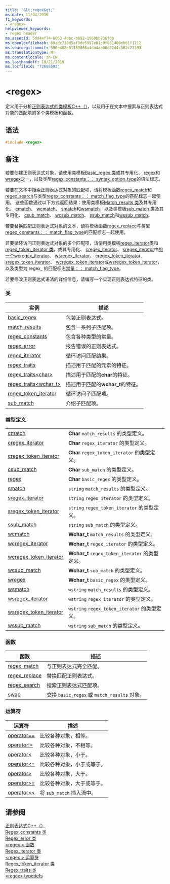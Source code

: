 ```yaml
---
title: '&lt;regex&gt;'
ms.date: 11/04/2016
f1_keywords:
- <regex>
helpviewer_keywords:
- regex header
ms.assetid: 5dd4ef74-6063-4dbc-b692-1960bb736f0b
ms.openlocfilehash: 69adc738d5af3de5997e01c0f861400eb61f1712
ms.sourcegitcommit: 590e488e51389066a4da4aa06d32d4c362c23393
ms.translationtype: MT
ms.contentlocale: zh-CN
ms.lasthandoff: 10/21/2019
ms.locfileid: "72686593"
---
```

# <a name="ltregexgt"></a>&lt;regex&gt;

定义用于分析[正则表达式的类模板C++（）](../standard-library/regular-expressions-cpp.md)，以及用于在文本中搜索与正则表达式对象的匹配项的多个类模板和函数。

## <a name="syntax"></a>语法

```cpp
#include <regex>
```

## <a name="remarks"></a>备注

若要创建正则表达式对象，请使用类模板[Basic_regex 类](../standard-library/basic-regex-class.md)或其专用化、 [regex](../standard-library/regex-typedefs.md#regex)和[wregex](../standard-library/regex-typedefs.md#wregex)之一，以及类型[regex_constants：： syntax_option_type](../standard-library/regex-constants-class.md#syntax_option_type)的语法标志。

若要在文本中搜索正则表达式对象的匹配项，请将模板函数[regex_match](../standard-library/regex-functions.md#regex_match)和[regex_search](../standard-library/regex-functions.md#regex_search)与类型[regex_constants：： match_flag_type](../standard-library/regex-constants-class.md#match_flag_type)的匹配标志一起使用。 这些函数通过以下方式返回结果：使用类模板[Match_results 类](../standard-library/match-results-class.md)及其专用化、 [cmatch](../standard-library/regex-typedefs.md#cmatch)、 [wcmatch](../standard-library/regex-typedefs.md#wcmatch)、 [smatch](../standard-library/regex-typedefs.md#smatch)和[wsmatch](../standard-library/regex-typedefs.md#wsmatch)，以及类模板[sub_match 类](../standard-library/sub-match-class.md)及其专用化、 [csub_match](../standard-library/regex-typedefs.md#csub_match)、 [wcsub_match](../standard-library/regex-typedefs.md#wcsub_match)、 [ssub_match](../standard-library/regex-typedefs.md#ssub_match)和[wssub_match](../standard-library/regex-typedefs.md#wssub_match)。

若要替换匹配正则表达式对象的文本，请将模板函数[regex_replace](../standard-library/regex-functions.md#regex_replace)与类型[regex_constants：： match_flag_type](../standard-library/regex-constants-class.md#match_flag_type)的匹配标志一起使用。

若要循环访问正则表达式对象的多个匹配项，请使用类模板[regex_iterator](../standard-library/regex-iterator-class.md)类和[regex_token_iterator 类](../standard-library/regex-token-iterator-class.md)，或其专用化、 [cregex_iterator](../standard-library/regex-typedefs.md#cregex_iterator)、 [sregex_iterator](../standard-library/regex-typedefs.md#sregex_iterator)中[的一个wcregex_iterator](../standard-library/regex-typedefs.md#wcregex_iterator)、 [wsregex_iterator](../standard-library/regex-typedefs.md#wsregex_iterator)、 [cregex_token_iterator](../standard-library/regex-typedefs.md#cregex_token_iterator)、 [sregex_token_iterator](../standard-library/regex-typedefs.md#sregex_token_iterator)、 [wcregex_token_iterator](../standard-library/regex-typedefs.md#wcregex_token_iterator)或[wsregex_token_iterator](../standard-library/regex-typedefs.md#wsregex_token_iterator)，以及类型为 regex_ 的匹配标志[常量：： match_flag_type](../standard-library/regex-constants-class.md#match_flag_type)。

若要修改正则表达式语法的详细信息，请编写一个实现正则表达式特征的类。

### <a name="classes"></a>类

|实例|描述|
|-|-|
|[basic_regex](../standard-library/basic-regex-class.md)|包装正则表达式。|
|[match_results](../standard-library/match-results-class.md)|包含一系列子匹配项。|
|[regex_constants](../standard-library/regex-constants-class.md)|包含各种类型的常量。|
|[regex_error](../standard-library/regex-error-class.md)|报告错误的正则表达式。|
|[regex_iterator](../standard-library/regex-iterator-class.md)|循环访问匹配结果。|
|[regex_traits](../standard-library/regex-traits-class.md)|描述用于匹配的元素的特征。|
|[regex_traits\<char>](../standard-library/regex-traits-char-class.md)|描述用于匹配的**char**的特征。|
|[regex_traits<wchar_t>](../standard-library/regex-traits-wchar-t-class.md)|描述用于匹配的**wchar_t**的特征。|
|[regex_token_iterator](../standard-library/regex-token-iterator-class.md)|循环访问子匹配项。|
|[sub_match](../standard-library/sub-match-class.md)|介绍子匹配项。|

### <a name="type-definitions"></a>类型定义

|||
|-|-|
|[cmatch](../standard-library/regex-typedefs.md#cmatch)|**Char** `match_results` 的类型定义。|
|[cregex_iterator](../standard-library/regex-typedefs.md#cregex_iterator)|**Char** `regex_iterator` 的类型定义。|
|[cregex_token_iterator](../standard-library/regex-typedefs.md#cregex_token_iterator)|**Char** `regex_token_iterator` 的类型定义。|
|[csub_match](../standard-library/regex-typedefs.md#csub_match)|**Char** `sub_match` 的类型定义。|
|[regex](../standard-library/regex-typedefs.md#regex)|**Char** `basic_regex` 的类型定义。|
|[smatch](../standard-library/regex-typedefs.md#smatch)|`string` `match_results` 的类型定义。|
|[sregex_iterator](../standard-library/regex-typedefs.md#sregex_iterator)|`string` `regex_iterator` 的类型定义。|
|[sregex_token_iterator](../standard-library/regex-typedefs.md#sregex_token_iterator)|`string` `regex_token_iterator` 的类型定义。|
|[ssub_match](../standard-library/regex-typedefs.md#ssub_match)|`string` `sub_match` 的类型定义。|
|[wcmatch](../standard-library/regex-typedefs.md#wcmatch)|**Wchar_t** `match_results` 的类型定义。|
|[wcregex_iterator](../standard-library/regex-typedefs.md#wcregex_iterator)|**Wchar_t** `regex_iterator` 的类型定义。|
|[wcregex_token_iterator](../standard-library/regex-typedefs.md#wcregex_token_iterator)|**Wchar_t** `regex_token_iterator` 的类型定义。|
|[wcsub_match](../standard-library/regex-typedefs.md#wcsub_match)|**Wchar_t** `sub_match` 的类型定义。|
|[wregex](../standard-library/regex-typedefs.md#wregex)|**Wchar_t** `basic_regex` 的类型定义。|
|[wsmatch](../standard-library/regex-typedefs.md#wsmatch)|`wstring` `match_results` 的类型定义。|
|[wsregex_iterator](../standard-library/regex-typedefs.md#wsregex_iterator)|`wstring` `regex_iterator` 的类型定义。|
|[wsregex_token_iterator](../standard-library/regex-typedefs.md#wsregex_token_iterator)|`wstring` `regex_token_iterator` 的类型定义。|
|[wssub_match](../standard-library/regex-typedefs.md#wssub_match)|`wstring` `sub_match` 的类型定义。|

### <a name="functions"></a>函数

|函数|描述|
|-|-|
|[regex_match](../standard-library/regex-functions.md#regex_match)|与正则表达式完全匹配。|
|[regex_replace](../standard-library/regex-functions.md#regex_replace)|替换匹配正则表达式。|
|[regex_search](../standard-library/regex-functions.md#regex_search)|搜索正则表达式匹配项。|
|[swap](../standard-library/regex-functions.md#swap)|交换 `basic_regex` 或 `match_results` 对象。|

### <a name="operators"></a>运算符

|运算符|描述|
|-|-|
|[operator==](../standard-library/regex-operators.md#op_eq_eq)|比较各种对象，相等。|
|[operator!=](../standard-library/regex-operators.md#op_neq)|比较各种对象，不相等。|
|[operator<](../standard-library/regex-operators.md#op_lt)|比较各种对象，小于。|
|[operator\<=](../standard-library/regex-operators.md#op_gt_eq)|比较各种对象，小于或等于。|
|[operator>](../standard-library/regex-operators.md#op_gt)|比较各种对象，大于。|
|[operator>=](../standard-library/regex-operators.md#op_gt_eq)|比较各种对象，大于或等于。|
|[operator<<](../standard-library/regex-operators.md#op_lt_lt)|将 `sub_match` 插入流中。|

## <a name="see-also"></a>请参阅

[正则表达式C++（）](../standard-library/regular-expressions-cpp.md) \
[Regex_constants 类](../standard-library/regex-constants-class.md)\
[Regex_error 类](../standard-library/regex-error-class.md)\
[\<regex > 函数](../standard-library/regex-functions.md)\
[Regex_iterator 类](../standard-library/regex-iterator-class.md)\
[\<regex > 运算符](../standard-library/regex-operators.md)\
[Regex_token_iterator 类](../standard-library/regex-token-iterator-class.md)\
[Regex_traits 类](../standard-library/regex-traits-class.md)\
[\<regex> typedefs](../standard-library/regex-typedefs.md)
